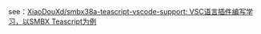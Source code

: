 see：[XiaoDouXd/smbx38a-teascript-vscode-support: VSC语言插件编写学习，以SMBX Teascript为例](https://github.com/XiaoDouXd/smbx38a-teascript-vscode-support)
